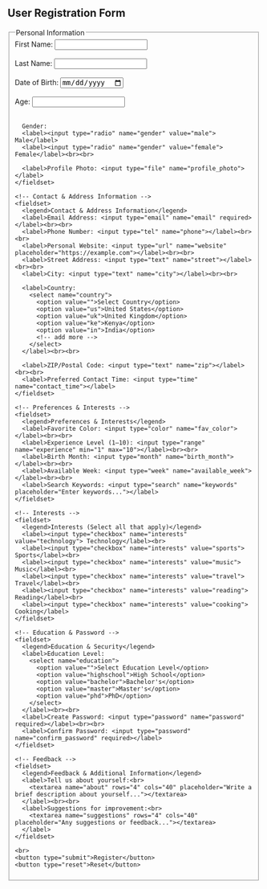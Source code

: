<!DOCTYPE html>
<html lang="en">
<head>
  <meta charset="UTF-8">
  <meta name="viewport" content="width=device-width, initial-scale=1.0">
  <title>User Registration Form</title>
</head>
<body>
  <h2>User Registration Form</h2>

  <form action="#" method="post" enctype="multipart/form-data">
    <!-- Personal Information -->
    <fieldset>
      <legend>Personal Information</legend>
      <label>First Name: <input type="text" name="first_name" required></label><br><br>
      <label>Last Name: <input type="text" name="last_name" required></label><br><br>
      <label>Date of Birth: <input type="date" name="dob"></label><br><br>
      <label>Age: <input type="number" name="age" min="0"></label><br><br>
      
      Gender:  
      <label><input type="radio" name="gender" value="male"> Male</label>
      <label><input type="radio" name="gender" value="female"> Female</label><br><br>
      
      <label>Profile Photo: <input type="file" name="profile_photo"></label>
    </fieldset>

    <!-- Contact & Address Information -->
    <fieldset>
      <legend>Contact & Address Information</legend>
      <label>Email Address: <input type="email" name="email" required></label><br><br>
      <label>Phone Number: <input type="tel" name="phone"></label><br><br>
      <label>Personal Website: <input type="url" name="website" placeholder="https://example.com"></label><br><br>
      <label>Street Address: <input type="text" name="street"></label><br><br>
      <label>City: <input type="text" name="city"></label><br><br>
      
      <label>Country: 
        <select name="country">
          <option value="">Select Country</option>
          <option value="us">United States</option>
          <option value="uk">United Kingdom</option>
          <option value="ke">Kenya</option>
          <option value="in">India</option>
          <!-- add more -->
        </select>
      </label><br><br>
      
      <label>ZIP/Postal Code: <input type="text" name="zip"></label><br><br>
      <label>Preferred Contact Time: <input type="time" name="contact_time"></label>
    </fieldset>

    <!-- Preferences & Interests -->
    <fieldset>
      <legend>Preferences & Interests</legend>
      <label>Favorite Color: <input type="color" name="fav_color"></label><br><br>
      <label>Experience Level (1–10): <input type="range" name="experience" min="1" max="10"></label><br><br>
      <label>Birth Month: <input type="month" name="birth_month"></label><br><br>
      <label>Available Week: <input type="week" name="available_week"></label><br><br>
      <label>Search Keywords: <input type="search" name="keywords" placeholder="Enter keywords..."></label>
    </fieldset>

    <!-- Interests -->
    <fieldset>
      <legend>Interests (Select all that apply)</legend>
      <label><input type="checkbox" name="interests" value="technology"> Technology</label><br>
      <label><input type="checkbox" name="interests" value="sports"> Sports</label><br>
      <label><input type="checkbox" name="interests" value="music"> Music</label><br>
      <label><input type="checkbox" name="interests" value="travel"> Travel</label><br>
      <label><input type="checkbox" name="interests" value="reading"> Reading</label><br>
      <label><input type="checkbox" name="interests" value="cooking"> Cooking</label>
    </fieldset>

    <!-- Education & Password -->
    <fieldset>
      <legend>Education & Security</legend>
      <label>Education Level: 
        <select name="education">
          <option value="">Select Education Level</option>
          <option value="highschool">High School</option>
          <option value="bachelor">Bachelor's</option>
          <option value="master">Master's</option>
          <option value="phd">PhD</option>
        </select>
      </label><br><br>
      <label>Create Password: <input type="password" name="password" required></label><br><br>
      <label>Confirm Password: <input type="password" name="confirm_password" required></label>
    </fieldset>

    <!-- Feedback -->
    <fieldset>
      <legend>Feedback & Additional Information</legend>
      <label>Tell us about yourself:<br>
        <textarea name="about" rows="4" cols="40" placeholder="Write a brief description about yourself..."></textarea>
      </label><br><br>
      <label>Suggestions for improvement:<br>
        <textarea name="suggestions" rows="4" cols="40" placeholder="Any suggestions or feedback..."></textarea>
      </label>
    </fieldset>

    <br>
    <button type="submit">Register</button>
    <button type="reset">Reset</button>
  </form>
</body>
</html>
